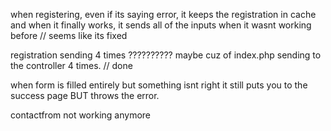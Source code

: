when registering, even if its saying error, it keeps the registration in cache and when it finally works, it sends all of the inputs when it wasnt working before // seems like its fixed

registration sending 4 times ?????????? maybe cuz of index.php sending to the controller 4 times. // done

when form is filled entirely but something isnt right it still puts you to the success page BUT throws the error.

contactfrom not working anymore